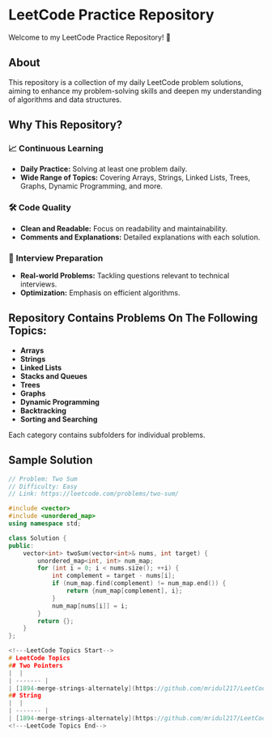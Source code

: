 # LeetCode Practice Repository

Welcome to my LeetCode Practice Repository! 🚀

## About

This repository is a collection of my daily LeetCode problem solutions, aiming to enhance my problem-solving skills and deepen my understanding of algorithms and data structures.

## Why This Repository?

### 📈 **Continuous Learning**
- **Daily Practice:** Solving at least one problem daily.
- **Wide Range of Topics:** Covering Arrays, Strings, Linked Lists, Trees, Graphs, Dynamic Programming, and more.

### 🛠 **Code Quality**
- **Clean and Readable:** Focus on readability and maintainability.
- **Comments and Explanations:** Detailed explanations with each solution.

### 🚀 **Interview Preparation**
- **Real-world Problems:** Tackling questions relevant to technical interviews.
- **Optimization:** Emphasis on efficient algorithms.

## Repository Contains Problems On The Following Topics: 

- **Arrays**
- **Strings**
- **Linked Lists**
- **Stacks and Queues**
- **Trees**
- **Graphs**
- **Dynamic Programming**
- **Backtracking**
- **Sorting and Searching**

Each category contains subfolders for individual problems.

## Sample Solution

```cpp
// Problem: Two Sum
// Difficulty: Easy
// Link: https://leetcode.com/problems/two-sum/

#include <vector>
#include <unordered_map>
using namespace std;

class Solution {
public:
    vector<int> twoSum(vector<int>& nums, int target) {
        unordered_map<int, int> num_map;
        for (int i = 0; i < nums.size(); ++i) {
            int complement = target - nums[i];
            if (num_map.find(complement) != num_map.end()) {
                return {num_map[complement], i};
            }
            num_map[nums[i]] = i;
        }
        return {};
    }
};

<!---LeetCode Topics Start-->
# LeetCode Topics
## Two Pointers
|  |
| ------- |
| [1894-merge-strings-alternately](https://github.com/mridul217/LeetCodeQuestions/tree/master/1894-merge-strings-alternately) |
## String
|  |
| ------- |
| [1894-merge-strings-alternately](https://github.com/mridul217/LeetCodeQuestions/tree/master/1894-merge-strings-alternately) |
<!---LeetCode Topics End-->